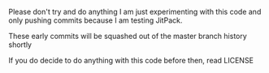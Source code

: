 Please don't try and do anything I am just experimenting with this code
and only pushing commits because I am testing JitPack.

These early commits will be squashed out of the master branch history shortly

If you do decide to do anything with this code before then, read LICENSE

